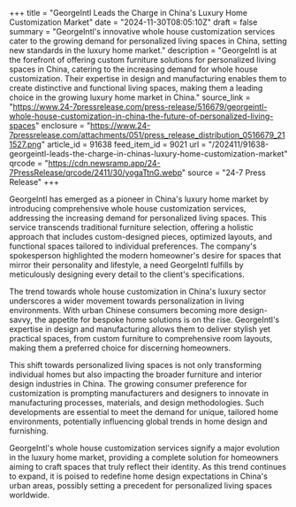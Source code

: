 +++
title = "GeorgeIntl Leads the Charge in China's Luxury Home Customization Market"
date = "2024-11-30T08:05:10Z"
draft = false
summary = "GeorgeIntl's innovative whole house customization services cater to the growing demand for personalized living spaces in China, setting new standards in the luxury home market."
description = "GeorgeIntl is at the forefront of offering custom furniture solutions for personalized living spaces in China, catering to the increasing demand for whole house customization. Their expertise in design and manufacturing enables them to create distinctive and functional living spaces, making them a leading choice in the growing luxury home market in China."
source_link = "https://www.24-7pressrelease.com/press-release/516679/georgeintl-whole-house-customization-in-china-the-future-of-personalized-living-spaces"
enclosure = "https://www.24-7pressrelease.com/attachments/051/press_release_distribution_0516679_211527.png"
article_id = 91638
feed_item_id = 9021
url = "/202411/91638-georgeintl-leads-the-charge-in-chinas-luxury-home-customization-market"
qrcode = "https://cdn.newsramp.app/24-7PressRelease/qrcode/2411/30/yogaTtnG.webp"
source = "24-7 Press Release"
+++

<p>GeorgeIntl has emerged as a pioneer in China's luxury home market by introducing comprehensive whole house customization services, addressing the increasing demand for personalized living spaces. This service transcends traditional furniture selection, offering a holistic approach that includes custom-designed pieces, optimized layouts, and functional spaces tailored to individual preferences. The company's spokesperson highlighted the modern homeowner's desire for spaces that mirror their personality and lifestyle, a need GeorgeIntl fulfills by meticulously designing every detail to the client's specifications.</p><p>The trend towards whole house customization in China's luxury sector underscores a wider movement towards personalization in living environments. With urban Chinese consumers becoming more design-savvy, the appetite for bespoke home solutions is on the rise. GeorgeIntl's expertise in design and manufacturing allows them to deliver stylish yet practical spaces, from custom furniture to comprehensive room layouts, making them a preferred choice for discerning homeowners.</p><p>This shift towards personalized living spaces is not only transforming individual homes but also impacting the broader furniture and interior design industries in China. The growing consumer preference for customization is prompting manufacturers and designers to innovate in manufacturing processes, materials, and design methodologies. Such developments are essential to meet the demand for unique, tailored home environments, potentially influencing global trends in home design and furnishing.</p><p>GeorgeIntl's whole house customization services signify a major evolution in the luxury home market, providing a complete solution for homeowners aiming to craft spaces that truly reflect their identity. As this trend continues to expand, it is poised to redefine home design expectations in China's urban areas, possibly setting a precedent for personalized living spaces worldwide.</p>
